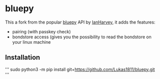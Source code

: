 bluepy
======

This a fork from the popular [bluepy](https://github.com/IanHarvey/bluepy) API by [IanHarvey](https://github.com/IanHarvey), it adds the features:
- pairing (with passkey check)
- bondstore access (gives you the possibility to read the bondstore on your linux machine

Installation
------------
'''
sudo python3 -m pip install git+https://github.com/Lukas1811/bluepy.git
'''



